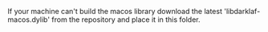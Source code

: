 If your machine can't build the macos library download the latest
'libdarklaf-macos.dylib' from the repository and place it in this folder.
